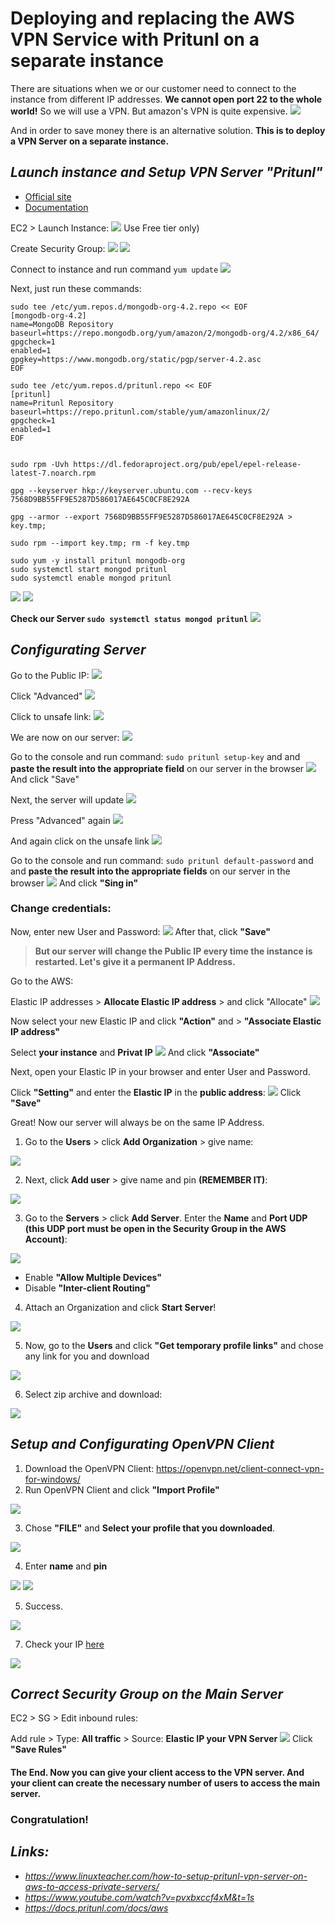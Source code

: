 # Deploying and replacing the AWS VPN Service with Pritunl on a separate instance

There are situations when we or our customer need to connect to the instance from different IP addresses. **We cannot open port 22 to the whole world!** 
So we will use a VPN. But amazon's VPN is quite expensive. 
<img src ='Screenshots/Billing_VPN.png'>

And in order to save money there is an alternative solution. 
**This is to deploy a VPN Server on a separate instance.**

## _Launch instance and Setup VPN Server "Pritunl"_
- [Official site](https://pritunl.com/vpc)
- [Documentation](https://docs.pritunl.com/docs/installation)

EC2 > Launch Instance:
<img src ='Screenshots/Launch_instance_1.png'>
Use Free tier only)

Create Security Group:
<img src ='Screenshots/SG_1.png'>
<img src ='Screenshots/SG_2.png'>

Connect to instance and run command `yum update`
<img src ='Screenshots/Update.png'>

Next, just run these commands:
```
sudo tee /etc/yum.repos.d/mongodb-org-4.2.repo << EOF
[mongodb-org-4.2]
name=MongoDB Repository
baseurl=https://repo.mongodb.org/yum/amazon/2/mongodb-org/4.2/x86_64/
gpgcheck=1
enabled=1
gpgkey=https://www.mongodb.org/static/pgp/server-4.2.asc
EOF

sudo tee /etc/yum.repos.d/pritunl.repo << EOF
[pritunl]
name=Pritunl Repository
baseurl=https://repo.pritunl.com/stable/yum/amazonlinux/2/
gpgcheck=1
enabled=1
EOF


sudo rpm -Uvh https://dl.fedoraproject.org/pub/epel/epel-release-latest-7.noarch.rpm

gpg --keyserver hkp://keyserver.ubuntu.com --recv-keys 7568D9BB55FF9E5287D586017AE645C0CF8E292A

gpg --armor --export 7568D9BB55FF9E5287D586017AE645C0CF8E292A > key.tmp;

sudo rpm --import key.tmp; rm -f key.tmp

sudo yum -y install pritunl mongodb-org 
sudo systemctl start mongod pritunl 
sudo systemctl enable mongod pritunl
```
<img src ='Screenshots/Setup_VPN_Server_2.png'>
<img src ='Screenshots/Setup_VPN_Server_3.png'>

**Check our Server `sudo systemctl status mongod pritunl`**
<img src ='Screenshots/Setup_VPN_Server_4.png'>

## _Configurating Server_

Go to the Public IP:
<img src ='Screenshots/Configurating_server_1.png'>

Click "Advanced"
<img src ='Screenshots/Configurating_server_2.png'>

Click to unsafe link:
<img src ='Screenshots/Configurating_server_3.png'>

We are now on our server:
<img src ='Screenshots/Configurating_server_4.png'>

Go to the console and run command: `sudo pritunl setup-key` and and **paste the result into the appropriate field** on our server in the browser 
<img src ='Screenshots/Configurating_server_5.png'>
And click "Save"

Next, the server will update
<img src ='Screenshots/Configurating_server_6.png'>

Press "Advanced" again
<img src ='Screenshots/Configurating_server_7.png'>

And again click on the unsafe link
<img src ='Screenshots/Configurating_server_8.png'>

Go to the console and run command: `sudo pritunl default-password` and and **paste the result into the appropriate fields** on our server in the browser 
<img src ='Screenshots/Configurating_server_9.png'>
And click **"Sing in"**

### Change credentials:

Now, enter new User and Password:
<img src ='Screenshots/Configurating_server_10.png'>
After that, click **"Save"**

> **But our server will change the Public IP every time the instance is restarted.
Let's give it a permanent IP Address.**

Go to the AWS:

Elastic IP addresses > **Allocate Elastic IP address** > and click "Allocate"
<img src ='Screenshots/Elastic_IP_1.png'>

Now select your new Elastic IP and click **"Action"** and > **"Associate Elastic IP address"**

Select **your instance** and **Privat IP**
<img src ='Screenshots/Elastic_IP_2.png'>
And click **"Associate"**

Next, open your Elastic IP in your browser and enter User and Password.

Click **"Setting"** and enter the **Elastic IP** in the **public address**:
<img src ='Screenshots/Elastic_IP_3.png'>
Click **"Save"**

Great! Now our server will always be on the same IP Address.

1. Go to the **Users** > click **Add Organization** > give name:
<img src ='Screenshots/Configurating_server_11.png'>


2. Next, click **Add user** > give name and pin **(REMEMBER IT)**:
<img src ='Screenshots/Configurating_server_12.png'>


3. Go to the **Servers** > click **Add Server**. Enter the **Name** and **Port UDP (this UDP port must be open in the Security Group in the AWS Account)**:
<img src ='Screenshots/Configurating_server_13_v1.png'>

+ Enable **"Allow Multiple Devices"**
+ Disable **"Inter-client Routing"**



4. Attach an Organization and click **Start Server**!
<img src ='Screenshots/Configurating_server_14.png'>


5. Now, go to the **Users** and click **"Get temporary profile links"** and chose any link for you and download
<img src ='Screenshots/Configurating_server_15.png'>


6. Select zip archive and download:
<img src ='Screenshots/Configurating_server_16.png'>


## _Setup and Configurating OpenVPN Client_


1. Download the OpenVPN Client: https://openvpn.net/client-connect-vpn-for-windows/
2. Run OpenVPN Client and click **"Import Profile"**
<img src ='Screenshots/Open_VPN_1.png'>


3. Chose **"FILE"** and **Select your profile that you downloaded**.
<img src ='Screenshots/Open_VPN_2.png'>


4. Enter **name** and **pin**

<img src ='Screenshots/Open_VPN_3.png'> <img src ='Screenshots/Open_VPN_4.png'>


5. Success.

<img src ='Screenshots/Open_VPN_5.png'>

7. Check your IP [here](https://www.ipchicken.com/)

<img src ='Screenshots/Success.png'>

## _Correct Security Group on the Main Server_

EC2 > SG > Edit inbound rules:

Add rule > Type: **All traffic** > Source: **Elastic IP your VPN Server**
<img src ='Screenshots/Change_SG_on_the_main_server.png'>
Click **"Save Rules"**

#### The End. Now you can give your client access to the VPN server. And your client can create the necessary number of users to access the main server.

### Congratulation!


## _Links:_
+ _https://www.linuxteacher.com/how-to-setup-pritunl-vpn-server-on-aws-to-access-private-servers/_
+ _https://www.youtube.com/watch?v=pvxbxccf4xM&t=1s_
+ _https://docs.pritunl.com/docs/aws_
